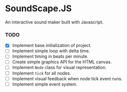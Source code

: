 # SoundScape.JS

An interactive sound maker built with Javascript.

### TODO

- [x] Implement base initialization of project.
- [ ] Implement simple loop with delta time.
- [ ] Implement timing in beats per minute.
- [ ] Create simple graphics API for the HTML canvas.
- [ ] Implement `Node` class for visual representation.
- [ ] Implement `tick` for all nodes.
- [ ] Implement visual feedback when node tick event runs.
- [ ] Implement simple event system.
